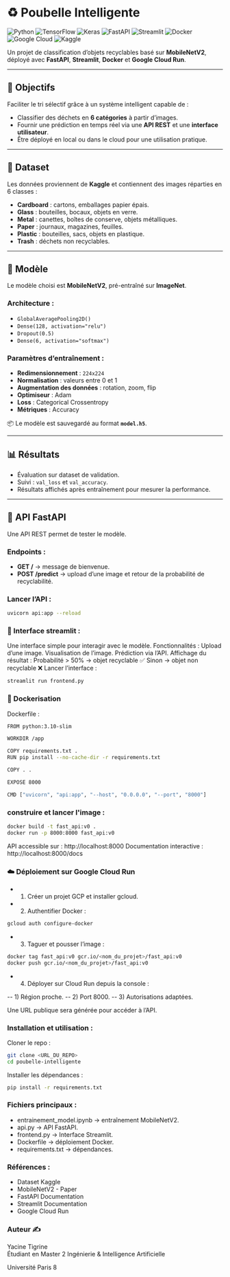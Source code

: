 # ♻️ Poubelle Intelligente

![Python](https://img.shields.io/badge/Python-3.10-blue?logo=python)
![TensorFlow](https://img.shields.io/badge/TensorFlow-2.x-orange?logo=tensorflow)
![Keras](https://img.shields.io/badge/Keras-red?logo=keras)
![FastAPI](https://img.shields.io/badge/FastAPI-0.103-green?logo=fastapi)
![Streamlit](https://img.shields.io/badge/Streamlit-1.x-ff4b4b?logo=streamlit)
![Docker](https://img.shields.io/badge/Docker-Ready-blue?logo=docker)
![Google Cloud](https://img.shields.io/badge/Cloud-Run-4285F4?logo=googlecloud)
![Kaggle](https://img.shields.io/badge/Dataset-Kaggle-20beff?logo=kaggle)


Un projet de classification d’objets recyclables basé sur **MobileNetV2**, déployé avec **FastAPI**, **Streamlit**, **Docker** et **Google Cloud Run**.

---

## 🚀 Objectifs
Faciliter le tri sélectif grâce à un système intelligent capable de :
- Classifier des déchets en **6 catégories** à partir d’images.
- Fournir une prédiction en temps réel via une **API REST** et une **interface utilisateur**.
- Être déployé en local ou dans le cloud pour une utilisation pratique.

---

## 📂 Dataset
Les données proviennent de **Kaggle** et contiennent des images réparties en 6 classes :
- **Cardboard** : cartons, emballages papier épais.  
- **Glass** : bouteilles, bocaux, objets en verre.  
- **Metal** : canettes, boîtes de conserve, objets métalliques.  
- **Paper** : journaux, magazines, feuilles.  
- **Plastic** : bouteilles, sacs, objets en plastique.  
- **Trash** : déchets non recyclables.  

---

## 🧠 Modèle
Le modèle choisi est **MobileNetV2**, pré-entraîné sur **ImageNet**.

### Architecture :
- `GlobalAveragePooling2D()`  
- `Dense(128, activation="relu")`  
- `Dropout(0.5)`  
- `Dense(6, activation="softmax")`  

### Paramètres d’entraînement :
- **Redimensionnement** : `224x224`  
- **Normalisation** : valeurs entre 0 et 1  
- **Augmentation des données** : rotation, zoom, flip  
- **Optimiseur** : Adam  
- **Loss** : Categorical Crossentropy  
- **Métriques** : Accuracy  

📦 Le modèle est sauvegardé au format **`model.h5`**.

---

## 📊 Résultats
- Évaluation sur dataset de validation.  
- Suivi : `val_loss` et `val_accuracy`.  
- Résultats affichés après entraînement pour mesurer la performance.  

---

## 🔌 API FastAPI
Une API REST permet de tester le modèle.

### Endpoints :
- **GET /** → message de bienvenue.  
- **POST /predict** → upload d’une image et retour de la probabilité de recyclabilité.  

### Lancer l’API :
```bash
uvicorn api:app --reload
```

### 🎨 Interface streamlit : 
Une interface simple pour interagir avec le modèle.
Fonctionnalités :
Upload d’une image.
Visualisation de l’image.
Prédiction via l’API.
Affichage du résultat :
Probabilité > 50% → objet recyclable ✅
Sinon → objet non recyclable ❌
Lancer l’interface :

```bash
streamlit run frontend.py
```


### 🐳 Dockerisation
Dockerfile :
```bash
FROM python:3.10-slim

WORKDIR /app

COPY requirements.txt .
RUN pip install --no-cache-dir -r requirements.txt

COPY . .

EXPOSE 8000

CMD ["uvicorn", "api:app", "--host", "0.0.0.0", "--port", "8000"]
```
### construire et lancer l'image : 
``` bash
docker build -t fast_api:v0 .
docker run -p 8000:8000 fast_api:v0
```

API accessible sur : http://localhost:8000
Documentation interactive : http://localhost:8000/docs

### ☁️ Déploiement sur Google Cloud Run

- 1) Créer un projet GCP et installer gcloud.
- 2) Authentifier Docker :
``` bash
gcloud auth configure-docker
```
- 3) Taguer et pousser l’image :

``` bash
docker tag fast_api:v0 gcr.io/<nom_du_projet>/fast_api:v0
docker push gcr.io/<nom_du_projet>/fast_api:v0
```
- 4) Déployer sur Cloud Run depuis la console :

-- 1) Région proche.
-- 2) Port 8000.
-- 3) Autorisations adaptées.

Une URL publique sera générée pour accéder à l’API.

### Installation et utilisation :
Cloner le repo :
``` bash
git clone <URL_DU_REPO>
cd poubelle-intelligente
```

Installer les dépendances :
``` bash
pip install -r requirements.txt
```

### Fichiers principaux :
- entrainement_model.ipynb → entraînement MobileNetV2.
- api.py → API FastAPI.
- frontend.py → Interface Streamlit.
- Dockerfile → déploiement Docker.
- requirements.txt → dépendances.

### Références : 
- Dataset Kaggle
- MobileNetV2 - Paper
- FastAPI Documentation
- Streamlit Documentation
- Google Cloud Run

### Auteur ✍️ 
Yacine Tigrine  
Étudiant en Master 2 Ingénierie & Intelligence Artificielle

Université Paris 8
